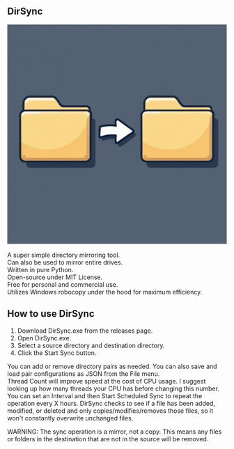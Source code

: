 ## DirSync  
![DirSync](DirSync_Small.jpg)  
  
A super simple directory mirroring tool.  
Can also be used to mirror entire drives.  
Written in pure Python.  
Open-source under MIT License.  
Free for personal and commercial use.  
Utilizes Windows robocopy under the hood for maximum efficiency.  
  
## How to use DirSync  
1. Download DirSync.exe from the releases page.  
2. Open DirSync.exe.  
3. Select a source directory and destination directory.  
4. Click the Start Sync button.

You can add or remove directory pairs as needed. You can also save and load pair configurations as JSON from the File menu.  
Thread Count will improve speed at the cost of CPU usage. I suggest looking up how many threads your CPU has before changing this number.  
You can set an Interval and then Start Scheduled Sync to repeat the operation every X hours. DirSync checks to see if a file has been added, modified, or deleted and only copies/modifies/removes those files, so it won't constantly overwrite unchanged files.  
  
WARNING: The sync operation is a mirror, not a copy. This means any files or folders in the destination that are not in the source will be removed.
